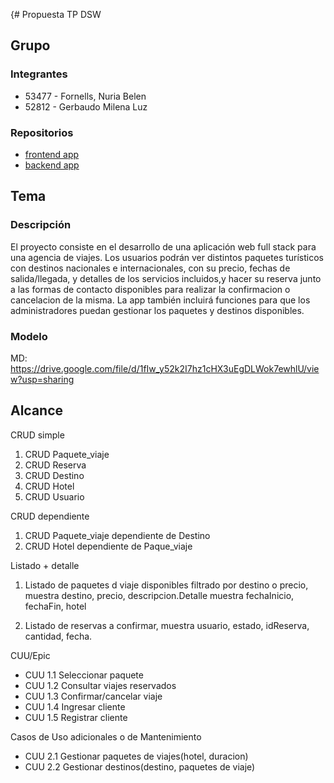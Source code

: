 {# Propuesta TP DSW

## Grupo
### Integrantes
* 53477 - Fornells, Nuria Belen
* 52812 - Gerbaudo Milena Luz


### Repositorios
* [frontend app](https://github.com/nuriafornells/frontendTP.git)
* [backend app](https://github.com/nuriafornells/backendTP.git)


## Tema
### Descripción
El proyecto consiste en el desarrollo de una aplicación web full stack para una agencia de viajes. Los usuarios podrán ver distintos paquetes turísticos con destinos nacionales e internacionales, con su precio, fechas de salida/llegada, y detalles de los servicios incluidos,y hacer su reserva junto a las formas de contacto disponibles para realizar la confirmacion o cancelacion de la misma. La app también incluirá funciones para que los administradores puedan gestionar los paquetes y destinos disponibles. 


### Modelo
MD: https://drive.google.com/file/d/1fIw_y52k2I7hz1cHX3uEgDLWok7ewhlU/view?usp=sharing

## Alcance 

CRUD simple	
1. CRUD Paquete_viaje
2. CRUD Reserva
3. CRUD Destino
4. CRUD Hotel
5. CRUD Usuario

CRUD dependiente	
1. CRUD Paquete_viaje dependiente de Destino
2. CRUD Hotel dependiente de Paque_viaje

Listado + detalle	
1. Listado de paquetes d viaje disponibles filtrado por destino o precio, muestra destino, precio, descripcion.Detalle muestra fechaInicio, fechaFin, hotel

2. Listado de reservas a confirmar, muestra usuario, estado, idReserva, cantidad, fecha.

CUU/Epic	
* CUU 1.1 Seleccionar paquete
* CUU 1.2 Consultar viajes reservados
* CUU 1.3 Confirmar/cancelar viaje
* CUU 1.4 Ingresar cliente
* CUU 1.5 Registrar cliente

Casos de Uso adicionales o de Mantenimiento
* CUU 2.1 Gestionar paquetes de viajes(hotel, duracion)
* CUU 2.2 Gestionar destinos(destino, paquetes de viaje)


